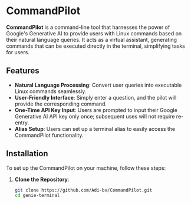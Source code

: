 # CommandPilot

**CommandPilot** is a command-line tool that harnesses the power of Google's Generative AI to provide users with Linux commands based on their natural language queries. It acts as a virtual assistant, generating commands that can be executed directly in the terminal, simplifying tasks for users.

## Features

- **Natural Language Processing**: Convert user queries into executable Linux commands seamlessly.
- **User-Friendly Interface**: Simply enter a question, and the pilot will provide the corresponding command.
- **One-Time API Key Input**: Users are prompted to input their Google Generative AI API key only once; subsequent uses will not require re-entry.
- **Alias Setup**: Users can set up a terminal alias to easily access the CommandPilot functionality.

## Installation

To set up the CommandPilot on your machine, follow these steps:

1. **Clone the Repository**:
   ```bash
   git clone https://github.com/Adi-bv/CommandPilot.git
   cd genie-terminal
